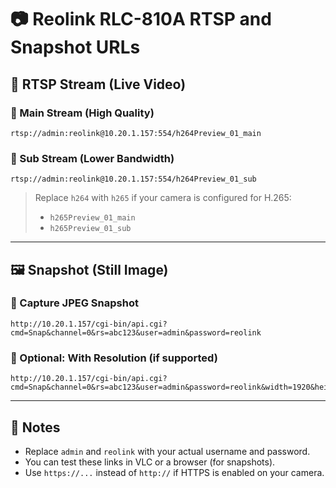 
# 📷 Reolink RLC-810A RTSP and Snapshot URLs

## 🎥 RTSP Stream (Live Video)

### 🔹 Main Stream (High Quality)
```
rtsp://admin:reolink@10.20.1.157:554/h264Preview_01_main
```

### 🔸 Sub Stream (Lower Bandwidth)
```
rtsp://admin:reolink@10.20.1.157:554/h264Preview_01_sub
```

> Replace `h264` with `h265` if your camera is configured for H.265:
> - `h265Preview_01_main`
> - `h265Preview_01_sub`

---

## 🖼️ Snapshot (Still Image)

### 📸 Capture JPEG Snapshot
```
http://10.20.1.157/cgi-bin/api.cgi?cmd=Snap&channel=0&rs=abc123&user=admin&password=reolink
```

### 📐 Optional: With Resolution (if supported)
```
http://10.20.1.157/cgi-bin/api.cgi?cmd=Snap&channel=0&rs=abc123&user=admin&password=reolink&width=1920&height=1080
```

---

## 🔐 Notes

- Replace `admin` and `reolink` with your actual username and password.
- You can test these links in VLC or a browser (for snapshots).
- Use `https://...` instead of `http://` if HTTPS is enabled on your camera.
